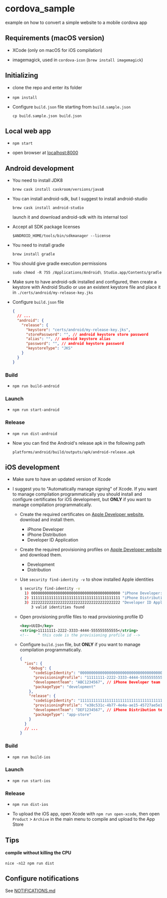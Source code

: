# cordova_sample
example on how to convert a simple website to a mobile cordova app

## Requirements (macOS version)

- XCode (only on macOS for iOS compilation)

- imagemagick, used in `cordova-icon` (`brew install imagemagick`)


## Initializing

- clone the repo and enter its folder

- `npm install`

- Configure `build.json` file starting from `build.sample.json`

  `cp build.sample.json build.json`



## Local web app

- `npm start`

- open browser at [localhost:8000](http://localhost:8000)


## Android development

- You need to install JDK8

  `brew cask install caskroom/versions/java8`

- You can install android-sdk, but I suggest to install android-studio

  `brew cask install android-studio`

  launch it and download android-sdk with its internal tool

- Accept all SDK package licenses

  `$ANDROID_HOME/tools/bin/sdkmanager --license`

- You need to install gradle

  `brew install gradle`

- You should give gradle execution permissions

  `sudo chmod -R 755 /Applications/Android\ Studio.app/Contents/gradle`

- Make sure to have android-sdk installed and configured, then create a keystore with Android Studio or use an existent keystore file and place it in `./certs/android/my-release-key.jks`

- Configure `build.json` file

  ```json
  {
    // ...
    "android": {
      "release": {
        "keystore": "certs/android/my-release-key.jks",
        "storePassword": "", // android keystore store password
        "alias": "", // android keystore alias
        "password": "", // android keystore password
        "keystoreType": "JKS"
      }
    }
  }
  ```


### Build

- `npm run build-android`

### Launch

- `npm run start-android`

### Release

- `npm run dist-android`

- Now you can find the Android's release apk in the following path

  `platforms/android/build/outputs/apk/android-release.apk`


## iOS development

- Make sure to have an updated version of Xcode

- I suggest you to "Automatically manage signing" of Xcode. If you want to manage compilation programmatically you should install and configure certificates for iOS development, but **ONLY** if you want to manage compilation programmatically.

  - Create the required certificates on [Apple Developer website](https://developer.apple.com/account/ios/certificate/), download and install them.
    - iPhone Developer
    - iPhone Distribution
    - Developer ID Application

  - Create the required provisioning profiles on [Apple Developer website](https://developer.apple.com/account/ios/profile/) and download them.
    - Development
    - Distribution

  - Use `security find-identity -v` to show installed Apple identities

    ```bash
    $ security find-identity -v
      1) 0000000000000000000000000000000000000000 "iPhone Developer: Name Surname (ABC1234567)"
      2) 1111111111111111111111111111111111111111 "iPhone Distribution: Name Surname (DEF1234567)"
      3) 2222222222222222222222222222222222222222 "Developer ID Application: Name Surname (DEF1234567)"
         3 valid identities found
    ```

  - Open provisioning profile files to read provisioning profile ID

    ```xml
    <key>UUID</key>
    <string>11111111-2222-3333-4444-555555555555</string>
    <!--    ^ this code is the provisioning profile id -->
    ```

  - Configure `build.json` file, but **ONLY** if you want to manage compilation programmatically.

    ```json
    {
      "ios": {
        "debug": {
          "codeSignIdentity": "0000000000000000000000000000000000000000", // iPhone Developer identity code
          "provisioningProfile": "11111111-2222-3333-4444-555555555555", // Development provisioning profile id
          "developmentTeam": "ABC1234567", // iPhone Developer team code
          "packageType": "development"
        },
        "release": {
          "codeSignIdentity": "1111111111111111111111111111111111111111", // iPhone Distribution identity
          "provisioningProfile": "e38c531c-4b77-4e4a-ae15-45727ae5e1aa", // Distribution provisioning profile id
          "developmentTeam": "DEF1234567", // iPhone Distribution team code
          "packageType": "app-store"
        }
      }
      // ...
    }
    ```


### Build

- `npm run build-ios`

### Launch

- `npm run start-ios`

### Release

- `npm run dist-ios`

- To upload the iOS app, open Xcode with `npm run open-xcode`, then open `Product` > `Archive` in the main menu to compile and upload to the App Store


## Tips

#### compile without killing the CPU

`nice -n12 npm run dist`


## Configure notifications

See [NOTIFICATIONS.md](NOTIFICATIONS.md)